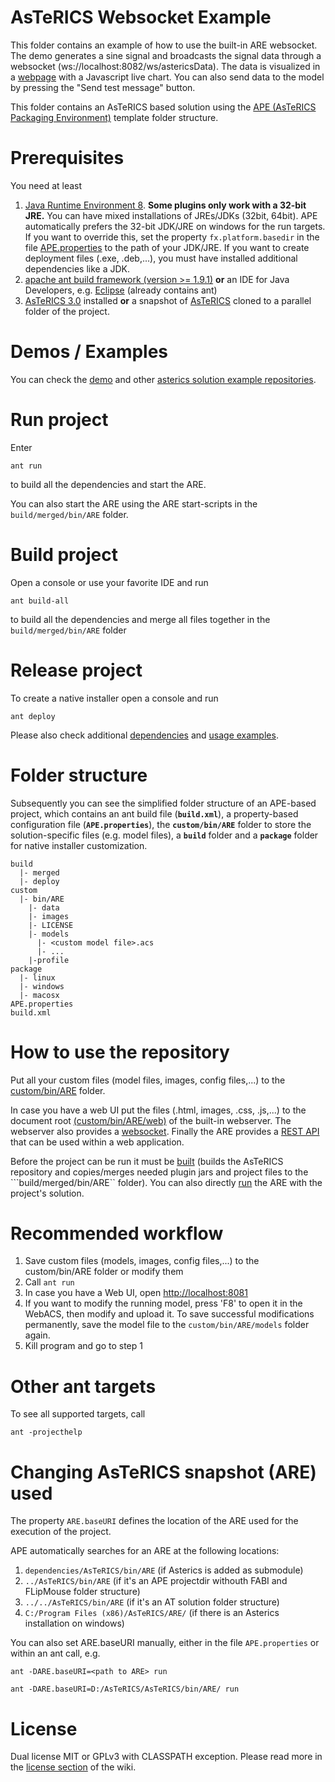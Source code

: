 # AsTeRICS Websocket Example

This folder contains an example of how to use the built-in ARE websocket. The demo generates a sine signal and broadcasts the signal data through a websocket (ws://localhost:8082/ws/astericsData). The data is visualized in a [webpage](http://asterics.github.io/AsTeRICS/demos.html#WebSocket) with a Javascript live chart. You can also send data to the model by pressing the "Send test message" button.

This folder contains an AsTeRICS based solution using the [APE (AsTeRICS Packaging Environment)](https://github.com/asterics/AsTeRICS/wiki/AsTeRICS-Packaging-Environment-(APE)) template folder structure.

# Prerequisites

You need at least
1. [Java Runtime Environment 8](http://www.oracle.com/technetwork/java/javase/downloads/jre8-downloads-2133155.html). **Some plugins only work with a 32-bit JRE.** You can have mixed installations of JREs/JDKs (32bit, 64bit). APE automatically prefers the 32-bit JDK/JRE on windows for the run targets. If you want to override this, set the property ```fx.platform.basedir``` in the file [APE.properties](APE.properties) to the path of your JDK/JRE.
If you want to create deployment files (.exe, .deb,...), you must have installed additional dependencies like a JDK.
2. [apache ant build framework (version >= 1.9.1)](http://ant.apache.org/bindownload.cgi) **or** an IDE for Java Developers, e.g. [Eclipse](http://www.eclipse.org/downloads/packages/eclipse-ide-java-developers/neon3) (already contains ant)
2. [AsTeRICS 3.0](https://github.com/asterics/AsTeRICS/releases/tag/v3.0) installed **or** a snapshot of [AsTeRICS](https://github.com/asterics/AsTeRICS) cloned to a parallel folder of the project.

# Demos / Examples

You can check the [demo](http://asterics.github.io/AsTeRICS/demos.html#WebSocket) and other [asterics solution example repositories](https://github.com/asterics?utf8=%E2%9C%93&q=topic%3Aexample&type=&language=).
# Run project

Enter

```ant run```

to build all the dependencies and start the ARE.

You can also start the ARE using the ARE start-scripts in the ```build/merged/bin/ARE``` folder.

# Build project

Open a console or use your favorite IDE and run

```ant build-all```

to build all the dependencies and merge all files together in the ```build/merged/bin/ARE``` folder

# Release project

To create a native installer open a console and run

```ant deploy```

Please also check additional [dependencies](https://github.com/asterics/AsTeRICS/tree/master/bin/APE#dependencies) and [usage examples](https://github.com/asterics/AsTeRICS/tree/master/bin/APE#example-usages-of-the-build-infrastructure). 

# Folder structure
Subsequently you can see the simplified folder structure of an APE-based project, which contains an ant build file (**```build.xml```**), a property-based configuration file (**```APE.properties```**), the **```custom/bin/ARE```** folder to store the solution-specific files (e.g. model files), a **```build```** folder and a **```package```** folder for native installer customization. 

```
build
  |- merged
  |- deploy
custom
  |- bin/ARE
    |- data
    |- images
    |- LICENSE
    |- models
      |- <custom model file>.acs
      |- ...
    |-profile
package
  |- linux
  |- windows
  |- macosx
APE.properties
build.xml
```

# How to use the repository

Put all your custom files (model files, images, config files,...) to the [custom/bin/ARE](custom/bin/ARE) folder. 

In case you have a web UI put the files (.html, images, .css, .js,...) to the document root [(custom/bin/ARE/web)](custom/bin/ARE/web) of the built-in webserver. The webserver also provides a [websocket](https://github.com/asterics/AsTeRICS/wiki/AsTeRICS-Websocket). Finally the ARE provides a [REST API](https://github.com/asterics/AsTeRICS/wiki/AsTeRICS-REST-API) that can be used within a web application.

Before the project can be run it must be [built](#build-project) (builds the AsTeRICS repository and copies/merges needed plugin jars and project files to the ```build/merged/bin/ARE`` folder). You can also directly [run](#run-project) the ARE with the project's solution.

# Recommended workflow

1. Save custom files (models, images, config files,...) to the custom/bin/ARE folder or modify them
2. Call ```ant run```
3. In case you have a Web UI, open [http://localhost:8081](http://localhost:8081)
4. If you want to modify the running model, press 'F8' to open it in the WebACS, then modify and upload it. To save successful modifications permanently, save the model file to the ```custom/bin/ARE/models``` folder again.
5. Kill program and go to step 1

# Other ant targets

To see all supported targets, call

```ant -projecthelp```

# Changing AsTeRICS snapshot (ARE) used

The property ```ARE.baseURI``` defines the location of the ARE used for the execution of the project. 

APE automatically searches for an ARE at the following locations:
1. ```dependencies/AsTeRICS/bin/ARE``` (if Asterics is added as submodule)
2. ```../AsTeRICS/bin/ARE``` (if it's an APE projectdir withouth FABI and FLipMouse folder structure)
3. ```../../AsTeRICS/bin/ARE``` (if it's an AT solution folder structure)
4. ```C:/Program Files (x86)/AsTeRICS/ARE/``` (if there is an Asterics installation on windows)

You can also set ARE.baseURI manually, either in the file ```APE.properties``` or within an ant call, e.g. 

```ant -DARE.baseURI=<path to ARE> run```
  
```ant -DARE.baseURI=D:/AsTeRICS/AsTeRICS/bin/ARE/ run```
 
# License

Dual license MIT or GPLv3 with CLASSPATH exception. Please read more in the [license section](https://github.com/asterics/AsTeRICS/wiki/Licensing) of the wiki.
